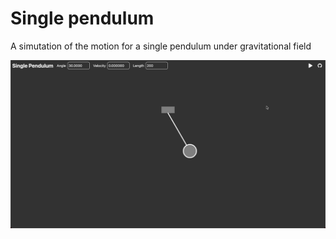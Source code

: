 # Single pendulum

A simutation of the motion for a single pendulum under gravitational field

![Single Pendulum](./assets/01-single-pendulum.gif)